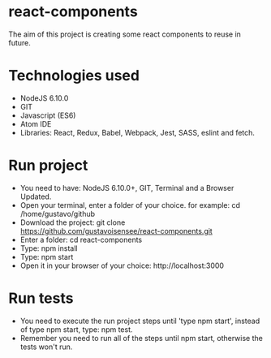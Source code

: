 # react-components
The aim of this project is creating some react components to reuse in future.


# Technologies used
* NodeJS 6.10.0
* GIT
* Javascript (ES6)
* Atom IDE
* Libraries: React, Redux, Babel, Webpack, Jest, SASS, eslint and fetch.

# Run project
* You need to have: NodeJS 6.10.0+, GIT, Terminal and a Browser Updated.
* Open your terminal, enter a folder of your choice. for example: cd /home/gustavo/github
* Download the project: git clone https://github.com/gustavoisensee/react-components.git
* Enter a folder: cd react-components
* Type: npm install
* Type: npm start
* Open it in your browser of your choice: http://localhost:3000

# Run tests
* You need to execute the run project steps until 'type npm start', instead of type npm start, type: npm test.
* Remember you need to run all of the steps until npm start, otherwise the tests won't run.
